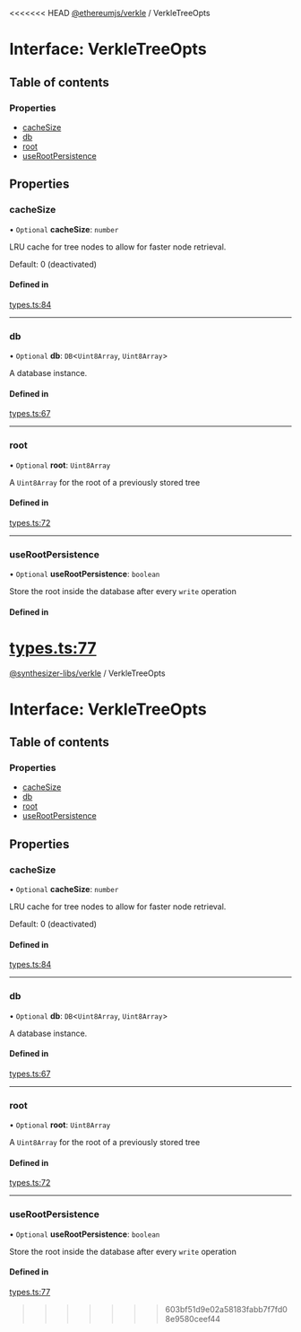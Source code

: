 <<<<<<< HEAD
[@ethereumjs/verkle](../README.md) / VerkleTreeOpts

# Interface: VerkleTreeOpts

## Table of contents

### Properties

- [cacheSize](VerkleTreeOpts.md#cachesize)
- [db](VerkleTreeOpts.md#db)
- [root](VerkleTreeOpts.md#root)
- [useRootPersistence](VerkleTreeOpts.md#userootpersistence)

## Properties

### cacheSize

• `Optional` **cacheSize**: `number`

LRU cache for tree nodes to allow for faster node retrieval.

Default: 0 (deactivated)

#### Defined in

[types.ts:84](https://github.com/ethereumjs/ethereumjs-monorepo/blob/master/packages/verkle/src/types.ts#L84)

___

### db

• `Optional` **db**: `DB`<`Uint8Array`, `Uint8Array`\>

A database instance.

#### Defined in

[types.ts:67](https://github.com/ethereumjs/ethereumjs-monorepo/blob/master/packages/verkle/src/types.ts#L67)

___

### root

• `Optional` **root**: `Uint8Array`

A `Uint8Array` for the root of a previously stored tree

#### Defined in

[types.ts:72](https://github.com/ethereumjs/ethereumjs-monorepo/blob/master/packages/verkle/src/types.ts#L72)

___

### useRootPersistence

• `Optional` **useRootPersistence**: `boolean`

Store the root inside the database after every `write` operation

#### Defined in

[types.ts:77](https://github.com/ethereumjs/ethereumjs-monorepo/blob/master/packages/verkle/src/types.ts#L77)
=======
[@synthesizer-libs/verkle](../README.md) / VerkleTreeOpts

# Interface: VerkleTreeOpts

## Table of contents

### Properties

- [cacheSize](VerkleTreeOpts.md#cachesize)
- [db](VerkleTreeOpts.md#db)
- [root](VerkleTreeOpts.md#root)
- [useRootPersistence](VerkleTreeOpts.md#userootpersistence)

## Properties

### cacheSize

• `Optional` **cacheSize**: `number`

LRU cache for tree nodes to allow for faster node retrieval.

Default: 0 (deactivated)

#### Defined in

[types.ts:84](https://github.com/ethereumjs/ethereumjs-monorepo/blob/master/packages/verkle/src/types.ts#L84)

___

### db

• `Optional` **db**: `DB`<`Uint8Array`, `Uint8Array`\>

A database instance.

#### Defined in

[types.ts:67](https://github.com/ethereumjs/ethereumjs-monorepo/blob/master/packages/verkle/src/types.ts#L67)

___

### root

• `Optional` **root**: `Uint8Array`

A `Uint8Array` for the root of a previously stored tree

#### Defined in

[types.ts:72](https://github.com/ethereumjs/ethereumjs-monorepo/blob/master/packages/verkle/src/types.ts#L72)

___

### useRootPersistence

• `Optional` **useRootPersistence**: `boolean`

Store the root inside the database after every `write` operation

#### Defined in

[types.ts:77](https://github.com/ethereumjs/ethereumjs-monorepo/blob/master/packages/verkle/src/types.ts#L77)
>>>>>>> 603bf51d9e02a58183fabb7f7fd08e9580ceef44

